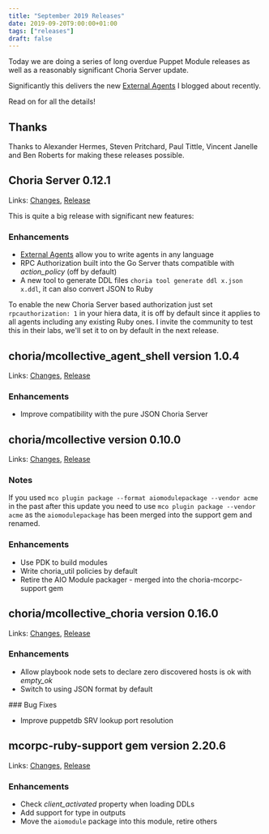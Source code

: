 ```yaml
---
title: "September 2019 Releases"
date: 2019-09-20T9:00:00+01:00
tags: ["releases"]
draft: false
---
```


Today we are doing a series of long overdue Puppet Module releases as well as a reasonably significant Choria Server update.

Significantly this delivers the new [External Agents](https://choria.io/blog/post/2019/09/18/external_agents/) I blogged about recently.

Read on for all the details!

<!--more-->

## Thanks

Thanks to Alexander Hermes, Steven Pritchard, Paul Tittle, Vincent Janelle and Ben Roberts for making these releases possible.

## Choria Server 0.12.1

Links: [Changes](https://github.com/choria-io/go-choria/compare/v0.12.0...v0.12.1), [Release](https://github.com/choria-io/go-choria/releases/tag/v0.12.1)

This is quite a big release with significant new features:

### Enhancements

 * [External Agents](https://choria.io/docs/development/mcorpc/externalagents/) allow you to write agents in any language
 * RPC Authorization built into the Go Server thats compatible with *action_policy* (off by default)
 * A new tool to generate DDL files `choria tool generate ddl x.json x.ddl`, it can also convert JSON to Ruby

To enable the new Choria Server based authorization just set `rpcauthorization: 1` in your hiera data, it is off by default since it applies to all agents including any existing Ruby ones.  I invite the community to test this in their labs, we'll set it to on by default in the next release.

## choria/mcollective_agent_shell version 1.0.4

Links: [Changes](https://github.com/choria-plugins/shell-agent/compare/1.0.3...1.0.4), [Release](https://forge.puppet.com/choria/mcollective_agent_shell/1.0.4/readme)

### Enhancements

 * Improve compatibility with the pure JSON Choria Server

## choria/mcollective version 0.10.0

Links: [Changes](https://github.com/choria-io/puppet-mcollective/compare/0.9.2...0.10.0), [Release](https://github.com/choria-io/puppet-mcollective/releases/tag/0.10.0)

### Notes

If you used `mco plugin package --format aiomodulepackage --vendor acme` in the past after this update you need to use `mco plugin package --vendor acme` as the `aiomodulepackage` has been merged into the support gem and renamed.

### Enhancements

 * Use PDK to build modules
 * Write choria_util policies by default
 * Retire the AIO Module packager - merged into the choria-mcorpc-support gem

## choria/mcollective_choria version 0.16.0

Links: [Changes](https://github.com/choria-io/mcollective-choria/compare/0.15.0...0.16.0), [Release](https://github.com/choria-io/mcollective-choria/releases/tag/0.16.0)

### Enhancements

 * Allow playbook node sets to declare zero discovered hosts is ok with *empty_ok*
 * Switch to using JSON format by default

### Bug Fixes

 * Improve puppetdb SRV lookup port resolution

## mcorpc-ruby-support gem version 2.20.6

Links: [Changes](https://github.com/choria-io/mcorpc-ruby-support/compare/2.20.5...2.20.6), [Release](https://github.com/choria-io/mcorpc-ruby-support/releases/tag/2.20.6)

### Enhancements

 * Check *client_activated* property when loading DDLs
 * Add support for type in outputs
 * Move the `aiomodule` package into this module, retire others